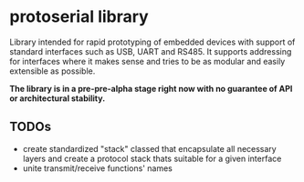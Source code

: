 # protoserial library

Library intended for rapid prototyping of embedded devices with support of standard interfaces such as USB, UART and RS485. It supports addressing for interfaces where it makes sense and tries to be as modular and easily extensible as possible.

**The library is in a pre-pre-alpha stage right now with no guarantee of API or architectural stability.**


## TODOs
- create standardized "stack" classed that encapsulate all necessary layers and create a protocol stack thats suitable for a given interface
- unite transmit/receive functions' names
